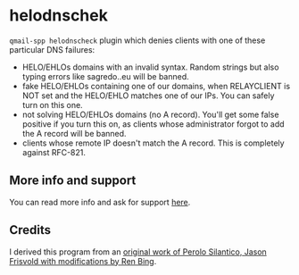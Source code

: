 # helodnschek

`qmail-spp helodnscheck` plugin which denies clients with one of these particular DNS failures:
- HELO/EHLOs domains with an invalid syntax. Random strings but also typing errors like sagredo..eu will be banned.
- fake HELO/EHLOs containing one of our domains, when RELAYCLIENT is NOT set and the HELO/EHLO matches one of our IPs. You can safely turn on this one.
- not solving HELO/EHLOs domains (no A record). You'll get some false positive if you turn this on, as clients whose administrator forgot to add the A record will be banned.
- clients whose remote IP doesn't match the A record. This is completely against RFC-821.

## More info and support
You can read more info and ask for support [here](https://notes.sagredo.eu/en/qmail-notes-185/denying-bad-dns-heloehlos-255.html).

## Credits 
I derived this program from an [original work of Perolo Silantico, Jason Frisvold with modifications by Ren Bing](https://qmail-spp.sourceforge.net/plugins/details/?id=33).
